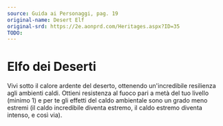 ```yaml
---
source: Guida ai Personaggi, pag. 19
original-name: Desert Elf
original-srd: https://2e.aonprd.com/Heritages.aspx?ID=35
TODO:
---
```


# Elfo dei Deserti

Vivi sotto il calore ardente del deserto, ottenendo un'incredibile resilienza
agli ambienti caldi. Ottieni resistenza al fuoco pari a metà del tuo livello
(minimo 1) e per te gli effetti del caldo ambientale sono un grado meno estremi
(il caldo incredibile diventa estremo, il caldo estremo diventa intenso, e così
via).
